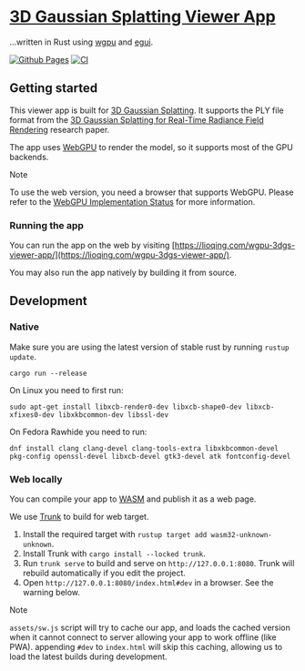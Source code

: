 # [3D Gaussian Splatting Viewer App](https://lioqing.com/wgpu-3dgs-viewer-app/)

...written in Rust using [wgpu](https://wgpu.rs/) and [egui](https://www.egui.rs/).

[![Github Pages](https://github.com/LioQing/wgpu-3dgs-viewer-app/actions/workflows/pages.yml/badge.svg)](https://github.com/LioQing/wgpu-3dgs-viewer-app/actions/workflows/pages.yml) [![CI](https://github.com/LioQing/wgpu-3dgs-viewer-app/actions/workflows/rust.yml/badge.svg)](https://github.com/LioQing/wgpu-3dgs-viewer-app/actions/workflows/rust.yml)

## Getting started

This viewer app is built for [3D Gaussian Splatting](https://en.wikipedia.org/wiki/Gaussian_splatting). It supports the PLY file format from the [3D Gaussian Splatting for Real-Time Radiance Field Rendering](https://repo-sam.inria.fr/fungraph/3d-gaussian-splatting/) research paper.

The app uses [WebGPU](https://en.wikipedia.org/wiki/WebGPU) to render the model, so it supports most of the GPU backends.

> [!NOTE]
>
> To use the web version, you need a browser that supports WebGPU. Please refer to the [WebGPU Implementation Status](https://github.com/gpuweb/gpuweb/wiki/Implementation-Status) for more information.

### Running the app

You can run the app on the web by visiting [https://lioqing.com/wgpu-3dgs-viewer-app/](https://lioqing.com/wgpu-3dgs-viewer-app/).

You may also run the app natively by building it from source.

## Development

### Native

Make sure you are using the latest version of stable rust by running `rustup update`.

`cargo run --release`

On Linux you need to first run:

`sudo apt-get install libxcb-render0-dev libxcb-shape0-dev libxcb-xfixes0-dev libxkbcommon-dev libssl-dev`

On Fedora Rawhide you need to run:

`dnf install clang clang-devel clang-tools-extra libxkbcommon-devel pkg-config openssl-devel libxcb-devel gtk3-devel atk fontconfig-devel`

### Web locally

You can compile your app to [WASM](https://en.wikipedia.org/wiki/WebAssembly) and publish it as a web page.

We use [Trunk](https://trunkrs.dev/) to build for web target.

1. Install the required target with `rustup target add wasm32-unknown-unknown`.
2. Install Trunk with `cargo install --locked trunk`.
3. Run `trunk serve` to build and serve on `http://127.0.0.1:8080`. Trunk will rebuild automatically if you edit the project.
4. Open `http://127.0.0.1:8080/index.html#dev` in a browser. See the warning below.

> [!NOTE]
>
> `assets/sw.js` script will try to cache our app, and loads the cached version when it cannot connect to server allowing your app to work offline (like PWA).
> appending `#dev` to `index.html` will skip this caching, allowing us to load the latest builds during development.
